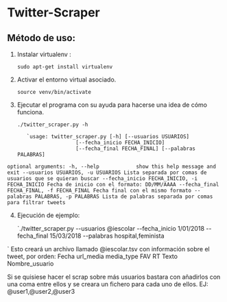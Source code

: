 # Twitter-Scraper

## Método de uso:

1. Instalar virtualenv : 

    `sudo apt-get install virtualenv`

2. Activar el entorno virtual asociado.

    `source venv/bin/activate`

3. Ejecutar el programa con su ayuda para hacerse una idea de cómo funciona.

    `./twitter_scraper.py -h`
    
          `usage: twitter_scraper.py [-h] [--usuarios USUARIOS]
                          [--fecha_inicio FECHA_INICIO]
                          [--fecha_final FECHA_FINAL] [--palabras PALABRAS]

`optional arguments:
  -h, --help            show this help message and exit
  --usuarios USUARIOS, -u USUARIOS
                        Lista separada por comas de usuarios que se quieran
                        buscar
  --fecha_inicio FECHA_INICIO, -i FECHA_INICIO
                        Fecha de inicio con el formato: DD/MM/AAAA
  --fecha_final FECHA_FINAL, -f FECHA_FINAL
                        Fecha final con el mismo formato
  --palabras PALABRAS, -p PALABRAS
                        Lista de palabras separada por comas para filtrar
                        tweets `
                        
4. Ejecución de ejemplo:

    `./twitter_scraper.py --usuarios @iescolar --fecha_inicio 1/01/2018 --fecha_final 15/03/2018 --palabras hospital,feminista
    
`
Esto creará un archivo llamado @iescolar.tsv con información sobre el tweet, por orden:
     Fecha  url_media   media_type  FAV RT  Texto   Nombre_usuario
     
Si se quisiese hacer el scrap sobre más usuarios bastara con añadirlos con una coma entre ellos y se creara un fichero para cada uno de ellos. EJ: @user1,@user2,@user3 
